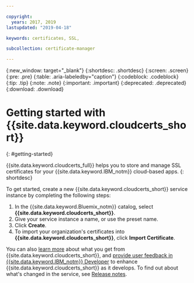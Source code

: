```yaml
---

copyright:
  years: 2017, 2019
lastupdated: "2019-04-18"

keywords: certificates, SSL,

subcollection: certificate-manager

---
```


{:new_window: target="_blank"}
{:shortdesc: .shortdesc}
{:screen: .screen}
{:pre: .pre}
{:table: .aria-labeledby="caption"}
{:codeblock: .codeblock}
{:tip: .tip}
{:note: .note}
{:important: .important}
{:deprecated: .deprecated}
{:download: .download}

# Getting started with {{site.data.keyword.cloudcerts_short}}
{: #getting-started}

{{site.data.keyword.cloudcerts_full}} helps you to store and manage SSL certificates for your {{site.data.keyword.IBM_notm}} cloud-based apps.
{: shortdesc}

To get started, create a new {{site.data.keyword.cloudcerts_short}} service instance by completing the following steps:

1.	In the {{site.data.keyword.Bluemix_notm}} catalog, select **{{site.data.keyword.cloudcerts_short}}**.
2.	Give your service instance a name, or use the preset name.
3.	Click **Create**.
4.	To import your organization's certificates into **{{site.data.keyword.cloudcerts_short}}**, click **Import Certificate**.

You can also [learn more](/docs/services/certificate-manager?topic=certificate-manager-about-certificate-manager#about-certificate-manager) about what you get from {{site.data.keyword.cloudcerts_short}}, and [provide user feedback in {{site.data.keyword.IBM_notm}} Developer](/docs/services/certificate-manager?topic=certificate-manager-troubleshooting#getting-help-and-support) to enhance {{site.data.keyword.cloudcerts_short}} as it develops. To find out about what's changed in the service, see [Release notes](/docs/services/certificate-manager?topic=certificate-manager-release-notes#release-notes).
